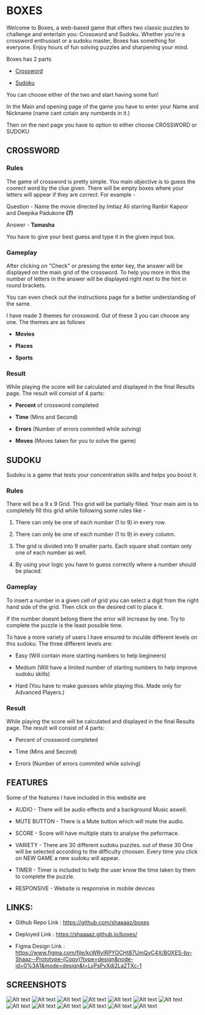 # **BOXES** 


  

Welcome to Boxes, a web-based game that offers two classic puzzles to challenge and entertain you: Crossword and Sudoku. Whether you're a crossword enthusiast or a sudoku master, Boxes has something for everyone. Enjoy hours of fun solving puzzles and sharpening your mind.

  

Boxes has 2 parts

*   [Crossword](##CROSSWORD)

*  [Sudoku](##SUDOKU)

  

You can choose either of the two and start having some fun!

  

In the Main and opening page of the game you have to enter your Name and Nickname (name cant cotain any numberds in it.)

  

Then on the next page you have to option to either choose CROSSWORD or SUDOKU

  
  
  

## CROSSWORD

  

### Rules

  

The game of crossword is pretty simple. You main objective is to guess the coorect word by the clue given. There will be empty boxes where your letters will appear if they are correct. For example -

  

Question - Name the movie directed by Imtiaz Ali starring Ranbir Kapoor and Deepika Padukone **(7)**

  

Answer - **Tamasha**

  

You have to give your best guess and type it in the given input box. 


  

### Gameplay

  After clicking on "Check" or pressing the enter key, the answer will be displayed on the main grid of the crossword. To help you more in this the number of letters in the answer will be displayed right next to the hint in round brackets.

  

You can even check out the instructions page for a better understanding of the same.

I have made 3 themes for crossword. Out of these 3 you can choose any one. The themes are as follows

- **Movies**

- **Places**

- **Sports**

  

### Result

  

While playing the score will be calculated and displayed in the final Results page. The result will consist of 4 parts:

- **Percent** of crossword completed

- **Time** (Mins and Second)

- **Errors** (Number of errors commited while solving)

- **Moves** (Moves taken for you to solve the game)

  
  
  

## SUDOKU

  

Sudoku is a game that tests your concentration skills and helps you boost it.

  

### Rules

  

There will be a 9 x 9 Grid. This grid will be partially filled. Your main aim is to completely fill this grid while following some rules like -

  

1. There can only be one of each number (1 to 9) in every row.

2. There can only be one of each number (1 to 9) in every column.

3. The grid is divided into 9 smaller parts. Each square shall contain only one of each number as well.

4. By using your logic you have to guess correctly where a number should be placed.

  

### Gameplay


To insert a number in a given cell of grid you can select a digit from the right hand side of the grid. Then click on the desired cell to place it.

  

If the number doesnt belong there the error will increase by one. Try to complete the puzzle is the least possible time.

  

To have a more variety of users I have ensured to inculde different levels on this sudoku. The three different levels are:

- Easy (Will contain more starting numbers to help begineers)

- Medium (Will have a limited number of starting numbers to help improve sudoku skills)

- Hard (You have to make guesses while playing this. Made only for Advanced Players.)

  

### Result

  

While playing the score will be calculated and displayed in the final Results page. The result will consist of 4 parts:

- Percent of crossword completed

- Time (Mins and Second)

- Errors (Number of errors commited while solving)

  
  
  

## FEATURES

  

Some of the features I have included in this website are

- AUDIO - There will be audio effects and a background Music aswell.

- MUTE BUTTON - There is a Mute button which will mute the audio.

- SCORE - Score will have multiple stats to analyse the peformace.

- VARIETY - There are 30 different sudoku puzzles. out of these 30 One will be selected according to the difficulty choosen. Every time you click on NEW GAME a new sudoku will appear.

- TIMER - Timer is included to help the user know the time taken by them to complete the puzzle.

- RESPONSIVE - Website is responsive in mobile devices

  
  
  
  

## LINKS:

  

- Github Repo Link : https://github.com/shaaaaz/boxes

  

- Deployed Link : https://shaaaaz.github.io/boxes/

  

- Figma Design Link : https://www.figma.com/file/kcWRvlRPYOCHt87UmQyC4X/BOXES-by-Shaaz--Prototype-(Copy)?type=design&node-id=0%3A1&mode=design&t=LyPsPvXdj2La2TXc-1



## SCREENSHOTS

![Alt text](Screenshots/sc1.png) 
![Alt text](Screenshots/sc2.png) 
![Alt text](Screenshots/sc3.png) 
![Alt text](Screenshots/sc4.png) 
![Alt text](Screenshots/sc5.png) 
![Alt text](Screenshots/sc6.png) 
![Alt text](Screenshots/sc7.png) 
![Alt text](Screenshots/sc8.png) 
![Alt text](Screenshots/sc9.png) 
![Alt text](Screenshots/sc10.png) 
![Alt text](Screenshots/sc11.png) 
![Alt text](Screenshots/sc12.png) 
![Alt text](Screenshots/sc13.png)